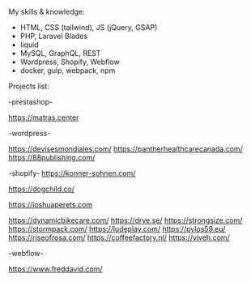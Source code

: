 My skills & knowledge:
- HTML, CSS (tailwind), JS (jQuery, GSAP)
- PHP, Laravel Blades
- liquid
- MySQL, GraphQL, REST
- Wordpress, Shopify, Webflow
- docker, gulp, webpack, npm

Projects list:

-prestashop-

https://matras.center

-wordpress-

https://devisesmondiales.com/
https://pantherhealthcarecanada.com/
https://88publishing.com/

-shopify-
https://konner-sohnen.com/

https://dogchild.co/

https://joshuaperets.com

https://dynamicbikecare.com/
https://drye.se/
https://strongsize.com/
https://stormpack.com/
https://ludeplay.com/
https://pylos59.eu/
https://riseofrosa.com/
https://coffeefactory.nl/
https://viveh.com/

-webflow-

https://www.freddavid.com/
